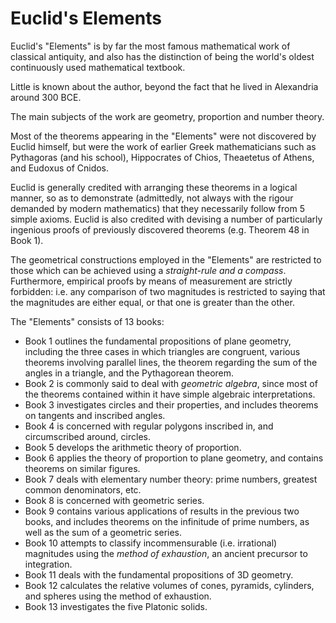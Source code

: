 # Euclid's Elements

Euclid's "Elements" is by far the most famous mathematical work of classical antiquity, and also has the distinction of being the world's oldest continuously used mathematical textbook.

Little is known about the author, beyond the fact that he lived in Alexandria around 300 BCE. 

The main subjects of the work are geometry, proportion and number theory.

Most of the theorems appearing in the "Elements" were not discovered by Euclid himself, but were the work of earlier Greek mathematicians such as Pythagoras (and his school), Hippocrates of Chios, Theaetetus of Athens, and Eudoxus of Cnidos.

Euclid is generally credited with arranging these theorems in a logical manner, so as to demonstrate (admittedly, not always with the rigour demanded by modern mathematics) that they necessarily follow from 5 simple axioms. Euclid is also credited with devising a number of particularly ingenious proofs of previously discovered theorems (e.g. Theorem 48 in Book 1).

The geometrical constructions employed in the "Elements" are restricted to those which can be achieved using a *straight-rule and a compass*. Furthermore, empirical proofs by means of measurement are strictly forbidden: i.e. any comparison of two magnitudes is restricted to saying that the magnitudes are either equal, or that one is greater than the other.

The "Elements" consists of 13 books:
- Book 1 outlines the fundamental propositions of plane geometry, including the three cases in which triangles are congruent, various theorems involving parallel lines, the theorem regarding the sum of the angles in a triangle, and the Pythagorean theorem.
- Book 2 is commonly said to deal with *geometric algebra*, since most of the theorems contained within it have simple algebraic interpretations.
- Book 3 investigates circles and their properties, and includes theorems on tangents and inscribed angles.
- Book 4 is concerned with regular polygons inscribed in, and circumscribed around, circles.
- Book 5 develops the arithmetic theory of proportion.
- Book 6 applies the theory of proportion to plane geometry, and contains theorems on similar figures.
- Book 7 deals with elementary number theory: prime numbers, greatest common denominators, etc.
- Book 8 is concerned with geometric series.
- Book 9 contains various applications of results in the previous two books, and includes theorems on the infinitude of prime numbers, as well as the sum of a geometric series.
- Book 10 attempts to classify incommensurable (i.e. irrational) magnitudes using the *method of exhaustion*, an ancient precursor to integration.
- Book 11 deals with the fundamental propositions of 3D geometry.
- Book 12 calculates the relative volumes of cones, pyramids, cylinders, and spheres using the method of exhaustion.
- Book 13 investigates the five Platonic solids.
